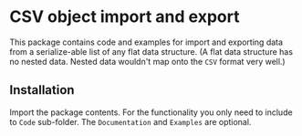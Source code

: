 # CSV object import and export

This package contains code and examples for import and exporting data from a serialize-able list of any flat data structure. (A flat data structure has no nested data. Nested data wouldn't map onto the `CSV` format very well.)

## Installation

Import the package contents. For the functionality you only need to include to `Code` sub-folder. The `Documentation` and `Examples` are optional.
